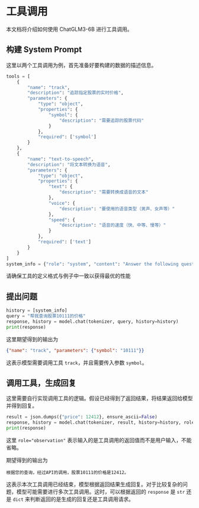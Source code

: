 # 工具调用
本文档将介绍如何使用 ChatGLM3-6B 进行工具调用。

## 构建 System Prompt
这里以两个工具调用为例，首先准备好要构建的数据的描述信息。

```python
tools = [
    {
        "name": "track",
        "description": "追踪指定股票的实时价格",
        "parameters": {
            "type": "object",
            "properties": {
                "symbol": {
                    "description": "需要追踪的股票代码"
                }
            },
            "required": ['symbol']
        }
    },
    {
        "name": "text-to-speech",
        "description": "将文本转换为语音",
        "parameters": {
            "type": "object",
            "properties": {
                "text": {
                    "description": "需要转换成语音的文本"
                },
                "voice": {
                    "description": "要使用的语音类型（男声、女声等）"
                },
                "speed": {
                    "description": "语音的速度（快、中等、慢等）"
                }
            },
            "required": ['text']
        }
    }
]
system_info = {"role": "system", "content": "Answer the following questions as best as you can. You have access to the following tools:", "tools": tools}
```
请确保工具的定义格式与例子中一致以获得最优的性能

## 提出问题
```python
history = [system_info]
query = "帮我查询股票10111的价格"
response, history = model.chat(tokenizer, query, history=history)
print(response)
```
这里期望得到的输出为
```json
{"name": "track", "parameters": {"symbol": "10111"}}
```
这表示模型需要调用工具 `track`，并且需要传入参数 `symbol`。

## 调用工具，生成回复
这里需要自行实现调用工具的逻辑。假设已经得到了返回结果，将结果返回给模型并得到回复。
```python
result = json.dumps({"price": 12412}, ensure_ascii=False)
response, history = model.chat(tokenizer, result, history=history, role="observation")
print(response)
```
这里 `role="observation"` 表示输入的是工具调用的返回值而不是用户输入，不能省略。

期望得到的输出为
```
根据您的查询，经过API的调用，股票10111的价格是12412。
```

这表示本次工具调用已经结束，模型根据返回结果生成回复。对于比较复杂的问题，模型可能需要进行多次工具调用。这时，可以根据返回的 `response` 是 `str` 还是 `dict` 来判断返回的是生成的回复还是工具调用请求。